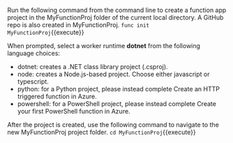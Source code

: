 Run the following command from the command line to create a function app project in the MyFunctionProj folder of the current local directory. A GitHub repo is also created in MyFunctionProj.
`func init MyFunctionProj`{{execute}}

When prompted, select a worker runtime **dotnet** from the following language choices:

- dotnet: creates a .NET class library project (.csproj).
- node: creates a Node.js-based project. Choose either javascript or typescript.
- python: for a Python project, please instead complete Create an HTTP triggered function in Azure.
- powershell: for a PowerShell project, please instead complete Create your first PowerShell function in Azure.

After the project is created, use the following command to navigate to the new MyFunctionProj project folder.
`cd MyFunctionProj`{{execute}}
